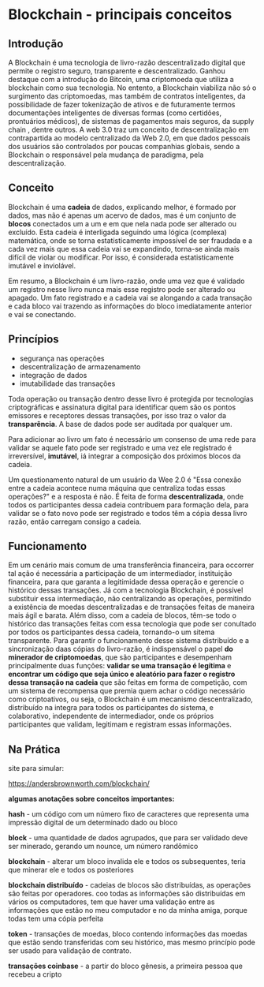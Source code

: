 # Blockchain - principais conceitos

## Introdução
A Blockchain é uma tecnologia de livro-razão descentralizado digital que permite o registro seguro, transparente e descentralizado. Ganhou destaque com a introdução do Bitcoin, uma criptomoeda que utiliza a blockchain como sua tecnologia. No entento, a Blockchain viabiliza não só o surgimento das criptomoedas, mas também de contratos inteligentes, da possibilidade de fazer tokenização de ativos e de futuramente termos documentações inteligentes de diversas formas (como certidões, prontuários médicos), de sistemas de pagamentos mais seguros, da supply chain , dentre outros. A web 3.0 traz um conceito de descentralização em contrapartida ao modelo centralizado da Web 2.0, em que dados pessoais dos usuários são controlados por poucas companhias globais, sendo a Blockchain o responsável pela mudança de paradigma, pela descentralização.

## Conceito
Blockchain é uma **cadeia** de dados, explicando melhor, é formado por dados, mas não é apenas um acervo de dados, mas é um conjunto de **blocos** conectados um a um e em que nela nada pode ser alterado ou excluído. Esta cadeia é interligada seguindo uma lógica (complexa) matemática, onde se torna estatisticamente impossível de ser fraudada e a cada vez mais que essa cadeia vai se expandindo, torna-se ainda mais difícil de violar ou modificar. Por isso, é considerada estatisticamente imutável e inviolável.

Em resumo, a Blockchain é um livro-razão, onde uma vez que é validado um registro nesse livro nunca mais esse registro pode ser alterado ou apagado. Um fato registrado e a cadeia vai se alongando a cada transação e cada bloco vai trazendo as informações do bloco imediatamente anterior e vai se conectando.

## Princípios
- segurança nas operações
- descentralização de armazenamento
- integração de dados
- imutabilidade das transações

Toda operação ou transação dentro desse livro é protegida por tecnologias criptográficas e assinatura digital para identificar quem são os pontos emissores e receptores dessas transações, por isso traz o valor da **transparência**. A base de dados pode ser auditada por qualquer um.

Para adicionar ao livro um fato é necessário um consenso de uma rede para validar se aquele fato pode ser registrado e uma vez ele registrado é irreversível, **imutável**, iá integrar a composição dos próximos blocos da cadeia.

Um questionamento natural de um usuário da Wee 2.0 é "Essa conexão entre a cadeia acontece numa máquina que centraliza todas essas operações?" e a resposta é não. É feita de forma **descentralizada**, onde todos os participantes dessa cadeia contribuem para formação dela, para validar se o fato novo pode ser registrado e todos têm a cópia dessa livro razão, então carregam consigo a cadeia.


## Funcionamento

Em um cenário mais comum de uma transferência financeira, para occorrer tal ação é necessária a participação de um intermediador, instituição financeira, para que garanta a legitimidade dessa operação e gerencie o histórico dessas transações. Já com a tecnologia Blockchain, é possível substituir essa intermediação, não centralizando as operações, permitindo a existência de moedas descentralizadas e de transações feitas de maneira mais ágil e barata. Além disso, com a cadeia de blocos, têm-se todo o histórico das transações feitas com essa tecnologia que pode ser conultado por todos os participantes dessa cadeia, tornando-o um sitema transparente. Para garantir o funcionamento desse sistema distribuído e a sincronização daas cópias do livro-razão, é indispensável o papel **do minerador de criptomoedas**, que são participantes e desempenham principalmente duas funções: **validar se uma transação é legítima** e **encontrar um código que seja único e aleatório para fazer o registro dessa transação na cadeia** que são feitas em forma de competição, com um sistema de recompensa que premia quem achar o código necessário como criptoativos, ou seja, o Blockchain é um mecanismo descentralizado, distribuído na integra para todos os participantes do sistema, e colaborativo, independente de intermediador, onde os próprios participantes que validam, legitimam e registram essas informações.


## Na Prática

site para simular: 

https://andersbrownworth.com/blockchain/

**algumas anotações sobre conceitos importantes:**

**hash** - um código com um número fixo de caracteres que representa uma impressão digital de um determinado dado ou bloco

**block** - uma quantidade de dados agrupados, que para ser validado deve ser minerado, gerando um nounce, um número randômico

**blockchain** - alterar um bloco invalida ele e todos os subsequentes, teria que minerar ele e todos os posteriores

**blockchain distribuído** - cadeias de blocos são distribuídas, as operações são feitas por operadores. coo todas as informações são distribuídas em vários os computadores, tem que haver uma validação entre as informações que estão no meu computador e no da minha amiga, porque todas tem uma cópia perfeita

**token** - transações de moedas, bloco contendo informações das moedas que estão sendo transferidas com seu histórico, mas mesmo princípio pode ser usado para validação de contrato.

**transações coinbase** - a partir do bloco gênesis, a primeira pessoa que recebeu a cripto

